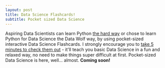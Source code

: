 ```yaml
---
layout: post
title: Data Science Flashcards!
subtitle: Pocket sized Data Science
---
```


Aspiring Data Scientists can learn Python [the hard way](https://learnpythonthehardway.org/) or chose to learn Python for Data Science the Data Wolf way, by using pocket-sized interactive Data Science Flashcards.  I strongly encourage you to [take 5 minutes to check them out](https://datawolf.us/data-science-flashcards/) - it'll teach you basic Data Science in a fun and relaxed way, no need to make things super difficult at first. Pocket-sized Data Science is here, well... almost. **Coming soon!**



